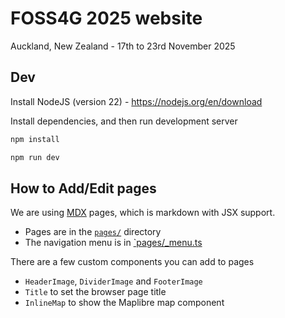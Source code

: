# FOSS4G 2025 website

Auckland, New Zealand - 17th to 23rd November 2025

## Dev

Install NodeJS (version 22) - https://nodejs.org/en/download

Install dependencies, and then run development server

```bash
npm install

npm run dev
```

## How to Add/Edit pages

We are using [MDX](https://mdxjs.com/) pages, which is markdown with JSX support.

- Pages are in the [`pages/`](/pages/) directory
- The navigation menu is in [`pages/\_menu.ts](/pages/_menu.ts)

There are a few custom components you can add to pages

- `HeaderImage`, `DividerImage` and `FooterImage`
- `Title` to set the browser page title
- `InlineMap` to show the Maplibre map component
